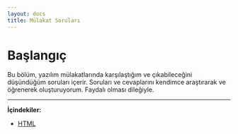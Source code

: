 ```yaml
---
layout: docs
title: Mülakat Soruları
---
```


# Başlangıç

Bu bölüm, yazılım mülakatlarında karşılaştığım ve çıkabileceğini düşündüğüm soruları içerir. Soruları ve cevaplarını kendimce araştırarak ve öğrenerek oluşturuyorum. Faydalı olması dileğiyle.

---

**İçindekiler:**

- [HTML](/mulakat-sorulari/html)
